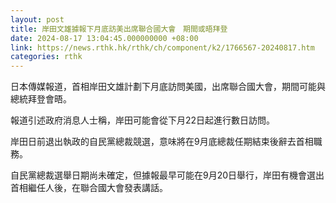 ```yaml
---
layout: post
title: 岸田文雄據報下月底訪美出席聯合國大會　期間或晤拜登
date: 2024-08-17 13:04:45.000000000 +08:00
link: https://news.rthk.hk/rthk/ch/component/k2/1766567-20240817.htm
categories: rthk
---
```


日本傳媒報道，首相岸田文雄計劃下月底訪問美國，出席聯合國大會，期間可能與總統拜登會晤。

報道引述政府消息人士稱，岸田可能會從下月22日起進行數日訪問。

岸田日前退出執政的自民黨總裁競選，意味將在9月底總裁任期結束後辭去首相職務。

自民黨總裁選舉日期尚未確定，但據報最早可能在9月20日舉行，岸田有機會選出首相繼任人後，在聯合國大會發表講話。
